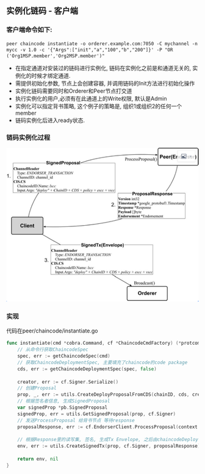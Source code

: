 ## 实例化链码 - 客户端

### 客户端命令如下:

```shell
peer chaincode instantiate -o orderer.example.com:7050 -C mychannel -n mycc -v 1.0 -c '{"Args":["init","a","100","b","200"]}' -P "OR ('Org1MSP.member','Org2MSP.member')"
```
- 在指定通道对安装过的链码进行实例化, 链码在实例化之前是和通道无关的, 实例化的时候才绑定通道.
- 需提供初始化参数, 节点上会创建容器, 并调用链码的Init方法进行初始化操作
- 实例化链码需要同时和Orderer和Peer节点打交道
- 执行实例化的用户,必须有在此通道上的Write权限, 默认是Admin
- 实例化可以指定背书策略,  这个例子的策略是, 组织1或组织2的任何一个member
- 链码实例化后进入ready状态.

### 链码实例化过程

![](_images/instantiate_cc_flow.png)

### 实现

代码在peer/chaincode/instantiate.go

```go
func instantiate(cmd *cobra.Command, cf *ChaincodeCmdFactory) (*protcommon.Envelope, error) {
    // 从命令行获取ChaincodeSpec
	spec, err := getChaincodeSpec(cmd)
	// 获取ChaincodeDeploymentSpec, 主要填充了chaincode的code package
	cds, err := getChaincodeDeploymentSpec(spec, false)
	
	creator, err := cf.Signer.Serialize()
	// 创建Proposal
	prop, _, err := utils.CreateDeployProposalFromCDS(chainID, cds, creator, 
	// 根据签名者信息, 生成SignedProposal
	var signedProp *pb.SignedProposal
	signedProp, err = utils.GetSignedProposal(prop, cf.Signer)
	// 发送ProcessProposal 给背书节点 等待response
	proposalResponse, err := cf.EndorserClient.ProcessProposal(context.Background(), signedProp)
	
	// 根据Response里的读写集, 签名, 生成Tx Envelope, 之后由chaincodeDeploy 发给orderer节点
	env, err := utils.CreateSignedTx(prop, cf.Signer, proposalResponse)

	return env, nil
}
```

